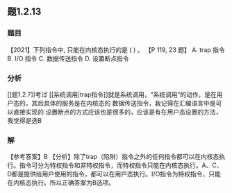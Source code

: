 ## 题1.2.13
### 题目
【2021】下列指令中, 只能在内核态执行的是 ( ) 。 【P 119, 23 题】
A. trap 指令 
B. $\mathrm{I}/\mathrm{O}$ 指令 
C. 数据传送指令 
D. 设置断点指令
### 分析
[[题1.2.7]]考过
[[系统调用|trap指令]]就是系统调用，“系统调用”的动作，是在用户态的，其后具体的服务是在内核态的
数据传送指令，我记得在汇编语言中是可以直接实现的
设置断点的方式应该也是很多的，应该是有在用户态设置的方法，我觉得是选B
### 解
【参考答案】B 
【分析】除了trap（陷阱）指令之外的任何指令都可以在内核态执行。指令可分为特权指令和非特权指令，而特权指令只能在内核态执行。A、C、D都是提供给用户使用的指令，都可以在用户态执行。I/O指令为特权指令，只能在内核态执行。所以正确答案为B选项。